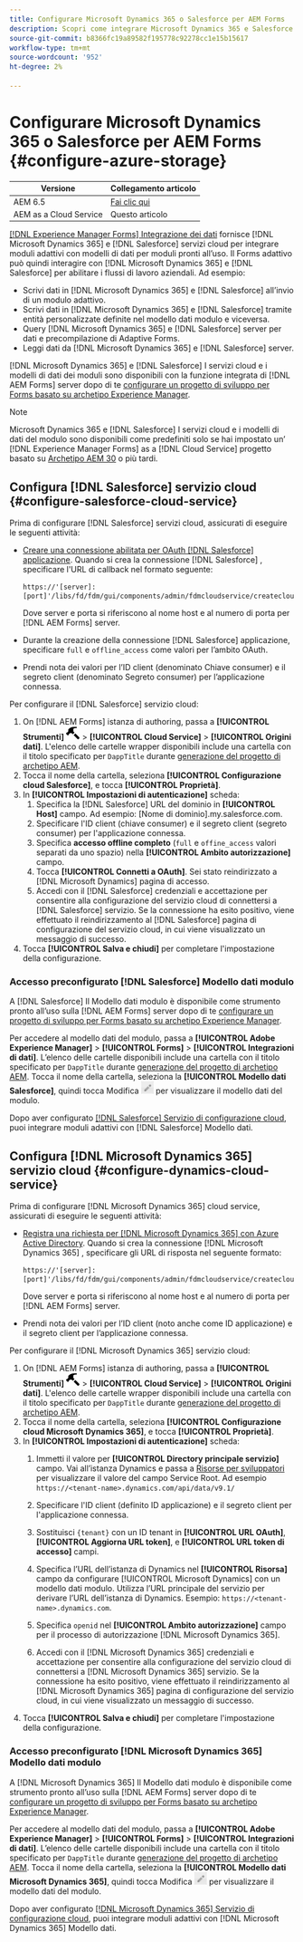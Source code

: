 ```yaml
---
title: Configurare Microsoft Dynamics 365 o Salesforce per AEM Forms
description: Scopri come integrare Microsoft Dynamics 365 e Salesforce con moduli adattivi.
source-git-commit: b8366fc19a89582f195778c92278cc1e15b15617
workflow-type: tm+mt
source-wordcount: '952'
ht-degree: 2%

---
```


# Configurare Microsoft Dynamics 365 o Salesforce per AEM Forms {#configure-azure-storage}

| Versione | Collegamento articolo |
| -------- | ---------------------------- |
| AEM 6.5 | [Fai clic qui](https://experienceleague.adobe.com/docs/experience-manager-65/forms/form-data-model/oauth2-client-credentials-flow-for-server-to-server-integration.html) |
| AEM as a Cloud Service | Questo articolo |

[[!DNL Experience Manager Forms] Integrazione dei dati](data-integration.md) fornisce [!DNL Microsoft Dynamics 365] e [!DNL Salesforce] servizi cloud per integrare moduli adattivi con modelli di dati per moduli pronti all’uso. Il Forms adattivo può quindi interagire con [!DNL Microsoft Dynamics 365] e [!DNL Salesforce] per abilitare i flussi di lavoro aziendali. Ad esempio:

* Scrivi dati in [!DNL Microsoft Dynamics 365] e [!DNL Salesforce] all’invio di un modulo adattivo.
* Scrivi dati in [!DNL Microsoft Dynamics 365] e [!DNL Salesforce] tramite entità personalizzate definite nel modello dati modulo e viceversa.
* Query [!DNL Microsoft Dynamics 365] e [!DNL Salesforce] server per dati e precompilazione di Adaptive Forms.
* Leggi dati da [!DNL Microsoft Dynamics 365] e [!DNL Salesforce] server.

[!DNL Microsoft Dynamics 365] e [!DNL Salesforce] I servizi cloud e i modelli di dati dei moduli sono disponibili con la funzione integrata di [!DNL AEM Forms] server dopo di te [configurare un progetto di sviluppo per Forms basato su archetipo Experience Manager](setup-local-development-environment.md##forms-cloud-service-local-development-environment).

>[!NOTE]
>
>Microsoft Dynamics 365 e [!DNL Salesforce] I servizi cloud e i modelli di dati del modulo sono disponibili come predefiniti solo se hai impostato un’ [!DNL Experience Manager Forms] as a [!DNL Cloud Service] progetto basato su [Archetipo AEM 30](https://github.com/adobe/aem-project-archetype/releases/tag/aem-project-archetype-30) o più tardi.

## Configura [!DNL Salesforce] servizio cloud {#configure-salesforce-cloud-service}

Prima di configurare [!DNL Salesforce] servizi cloud, assicurati di eseguire le seguenti attività:

* [Creare una connessione abilitata per OAuth [!DNL Salesforce] applicazione](https://help.salesforce.com/s/articleView?id=sf.connected_app_create_api_integration.htm&amp;type=5). Quando si crea la connessione [!DNL Salesforce] , specificare l&#39;URL di callback nel formato seguente:

  ```
  https://'[server]:[port]'/libs/fd/fdm/gui/components/admin/fdmcloudservice/createcloudconfigwizard/cloudservices.html
  ```

  Dove server e porta si riferiscono al nome host e al numero di porta per [!DNL AEM Forms] server.

* Durante la creazione della connessione [!DNL Salesforce] applicazione, specificare `full` e `offline_access` come valori per l’ambito OAuth.

* Prendi nota dei valori per l’ID client (denominato Chiave consumer) e il segreto client (denominato Segreto consumer) per l’applicazione connessa.

Per configurare il [!DNL Salesforce] servizio cloud:

1. On [!DNL AEM Forms] istanza di authoring, passa a **[!UICONTROL Strumenti]** ![martello](assets/hammer.png) > **[!UICONTROL Cloud Service]** > **[!UICONTROL Origini dati]**. L&#39;elenco delle cartelle wrapper disponibili include una cartella con il titolo specificato per `DappTitle`  durante [generazione del progetto di archetipo AEM](setup-local-development-environment.md##forms-cloud-service-local-development-environment).
1. Tocca il nome della cartella, seleziona **[!UICONTROL Configurazione cloud Salesforce]**, e tocca **[!UICONTROL Proprietà]**.
1. In **[!UICONTROL Impostazioni di autenticazione]** scheda:
   1. Specifica la [!DNL Salesforce] URL del dominio in **[!UICONTROL Host]** campo. Ad esempio: [Nome di dominio].my.salesforce.com.
   1. Specificare l&#39;ID client (chiave consumer) e il segreto client (segreto consumer) per l&#39;applicazione connessa.
   1. Specifica **accesso offline completo** (`full` e `offine_access` valori separati da uno spazio) nella **[!UICONTROL Ambito autorizzazione]** campo.
   1. Tocca **[!UICONTROL Connetti a OAuth]**. Sei stato reindirizzato a [!DNL Microsoft Dynamics] pagina di accesso.
   1. Accedi con il [!DNL Salesforce] credenziali e accettazione per consentire alla configurazione del servizio cloud di connettersi a [!DNL Salesforce] servizio. Se la connessione ha esito positivo, viene effettuato il reindirizzamento al [!DNL Salesforce] pagina di configurazione del servizio cloud, in cui viene visualizzato un messaggio di successo.
1. Tocca **[!UICONTROL Salva e chiudi]** per completare l&#39;impostazione della configurazione.

### Accesso preconfigurato [!DNL Salesforce] Modello dati modulo

A [!DNL Salesforce] Il Modello dati modulo è disponibile come strumento pronto all’uso sulla [!DNL AEM Forms] server dopo di te [configurare un progetto di sviluppo per Forms basato su archetipo Experience Manager](setup-local-development-environment.md##forms-cloud-service-local-development-environment).

Per accedere al modello dati del modulo, passa a **[!UICONTROL Adobe Experience Manager]** > **[!UICONTROL Forms]** > **[!UICONTROL Integrazioni di dati]**. L’elenco delle cartelle disponibili include una cartella con il titolo specificato per `DappTitle`  durante [generazione del progetto di archetipo AEM](setup-local-development-environment.md##forms-cloud-service-local-development-environment). Tocca il nome della cartella, seleziona la **[!UICONTROL Modello dati Salesforce]**, quindi tocca Modifica ![Modifica](assets/edit.png) per visualizzare il modello dati del modulo.

Dopo aver configurato [[!DNL Salesforce] Servizio di configurazione cloud](#configure-salesforce-cloud-service), puoi integrare moduli adattivi con [!DNL Salesforce] Modello dati.

## Configura [!DNL Microsoft Dynamics 365] servizio cloud {#configure-dynamics-cloud-service}

Prima di configurare [!DNL Microsoft Dynamics 365] cloud service, assicurati di eseguire le seguenti attività:

* [Registra una richiesta per [!DNL Microsoft Dynamics 365] con Azure Active Directory](https://docs.microsoft.com/en-us/powerapps/developer/data-platform/walkthrough-register-app-azure-active-directory). Quando si crea la connessione [!DNL Microsoft Dynamics 365] , specificare gli URL di risposta nel seguente formato:

  ```
  https://'[server]:[port]'/libs/fd/fdm/gui/components/admin/fdmcloudservice/createcloudconfigwizard/cloudservices.html
  ```

  Dove server e porta si riferiscono al nome host e al numero di porta per [!DNL AEM Forms] server.

* Prendi nota dei valori per l’ID client (noto anche come ID applicazione) e il segreto client per l’applicazione connessa.

Per configurare il [!DNL Microsoft Dynamics 365] servizio cloud:

1. On [!DNL AEM Forms] istanza di authoring, passa a **[!UICONTROL Strumenti]** ![martello](assets/hammer.png) > **[!UICONTROL Cloud Service]** > **[!UICONTROL Origini dati]**. L&#39;elenco delle cartelle wrapper disponibili include una cartella con il titolo specificato per `DappTitle`  durante [generazione del progetto di archetipo AEM](setup-local-development-environment.md##forms-cloud-service-local-development-environment).
1. Tocca il nome della cartella, seleziona **[!UICONTROL Configurazione cloud Microsoft Dynamics 365]**, e tocca **[!UICONTROL Proprietà]**.
1. In **[!UICONTROL Impostazioni di autenticazione]** scheda:
   1. Immetti il valore per **[!UICONTROL Directory principale servizio]** campo. Vai all’istanza Dynamics e passa a [Risorse per sviluppatori](https://docs.microsoft.com/en-us/powerapps/developer/data-platform/view-download-developer-resources) per visualizzare il valore del campo Service Root. Ad esempio `https://<tenant-name>.dynamics.com/api/data/v9.1/`
   1. Specificare l&#39;ID client (definito ID applicazione) e il segreto client per l&#39;applicazione connessa.
   1. Sostituisci `{tenant}` con un ID tenant in **[!UICONTROL URL OAuth]**, **[!UICONTROL Aggiorna URL token]**, e **[!UICONTROL URL token di accesso]** campi.
   1. Specifica l’URL dell’istanza di Dynamics nel **[!UICONTROL Risorsa]** campo da configurare [!UICONTROL Microsoft Dynamics] con un modello dati modulo. Utilizza l’URL principale del servizio per derivare l’URL dell’istanza di Dynamics. Esempio: `https://<tenant-name>.dynamics.com`.

   1. Specifica `openid` nel **[!UICONTROL Ambito autorizzazione]** campo per il processo di autorizzazione [!DNL Microsoft Dynamics 365].
   1. Accedi con il [!DNL Microsoft Dynamics 365] credenziali e accettazione per consentire alla configurazione del servizio cloud di connettersi a [!DNL Microsoft Dynamics 365] servizio. Se la connessione ha esito positivo, viene effettuato il reindirizzamento al [!DNL Microsoft Dynamics 365] pagina di configurazione del servizio cloud, in cui viene visualizzato un messaggio di successo.
1. Tocca **[!UICONTROL Salva e chiudi]** per completare l&#39;impostazione della configurazione.

### Accesso preconfigurato [!DNL Microsoft Dynamics 365] Modello dati modulo

A [!DNL Microsoft Dynamics 365] Il Modello dati modulo è disponibile come strumento pronto all’uso sulla [!DNL AEM Forms] server dopo di te [configurare un progetto di sviluppo per Forms basato su archetipo Experience Manager](setup-local-development-environment.md##forms-cloud-service-local-development-environment).

Per accedere al modello dati del modulo, passa a **[!UICONTROL Adobe Experience Manager]** > **[!UICONTROL Forms]** > **[!UICONTROL Integrazioni di dati]**. L’elenco delle cartelle disponibili include una cartella con il titolo specificato per `DappTitle`  durante [generazione del progetto di archetipo AEM](setup-local-development-environment.md##forms-cloud-service-local-development-environment). Tocca il nome della cartella, seleziona la **[!UICONTROL Modello dati Microsoft Dynamics 365]**, quindi tocca Modifica ![Modifica](assets/edit.png) per visualizzare il modello dati del modulo.

Dopo aver configurato [[!DNL Microsoft Dynamics 365] Servizio di configurazione cloud](#configure-dynamics-cloud-service), puoi integrare moduli adattivi con [!DNL Microsoft Dynamics 365] Modello dati.
